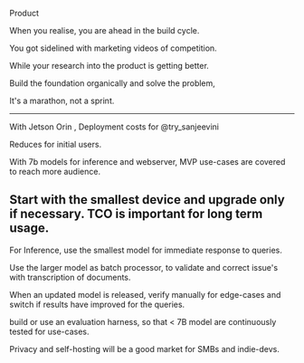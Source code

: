 Product

When you realise, you are ahead in the build cycle. 

You got sidelined with marketing videos of competition.

While your research into the product is getting better.

Build the foundation organically and solve the problem, 

It's a marathon, not a sprint.

---
With Jetson Orin ,
Deployment costs for @try_sanjeevini
 
Reduces for initial users. 

With 7b models for inference and webserver, MVP use-cases are covered to reach more audience.

Start with the smallest device and upgrade only if necessary. 
TCO is important for long term usage.
---

For Inference,  use the smallest model for immediate response to queries.

Use the larger model as batch processor, to validate and correct issue's with transcription of documents.

When an updated model is released, 
verify manually for edge-cases and switch if results have improved for the queries.

build or use an evaluation harness, so that < 7B model
are continuously tested for use-cases.

Privacy and self-hosting will be a good market for SMBs and indie-devs. 

